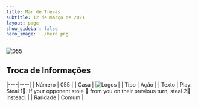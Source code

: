 ```yaml
---
title: Mar de Trevas
subtitle: 12 de março de 2021
layout: page
show_sidebar: false
hero_image: ../hero.png
---
```


![055](https://cdn.keyforgegame.com/media/card_front/pt/496_055_3M24FWQR33FW_pt.png)

## Troca de Informações

|----|----|
| Número | 055 |
| Casa | ![Logos](https://archonarcana.com/images/thumb/c/ce/Logos.png/22px-Logos.png "Logos") |
| Tipo | Ação |
| Texto | Play: Steal 1. If your opponent stole  from you on their previous turn, steal 2 instead. |
| Raridade | Comum |
